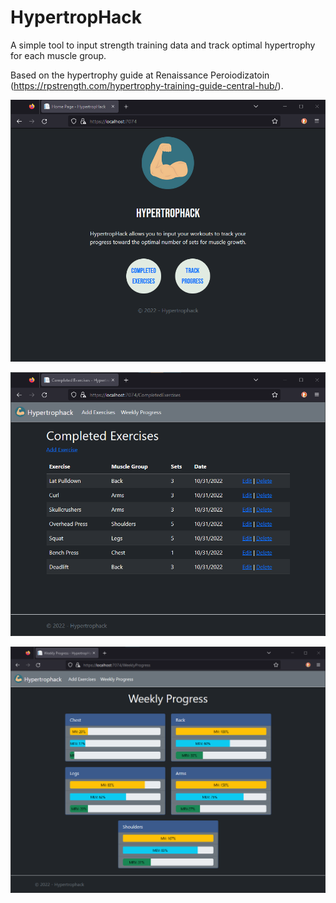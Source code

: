 # HypertropHack

A simple tool to input strength training data and track optimal hypertrophy for each muscle group.

Based on the hypertrophy guide at Renaissance Peroiodizatoin (https://rpstrength.com/hypertrophy-training-guide-central-hub/).

![Home Page](https://github.com/waltbeaman/Hypertrophack/blob/main/Screenshots/home_page.png)

![Completed Exercises](https://github.com/waltbeaman/Hypertrophack/blob/main/Screenshots/completed_exercises.png)

![Weekly Progress](https://github.com/waltbeaman/Hypertrophack/blob/main/Screenshots/weekly_progress.png)
